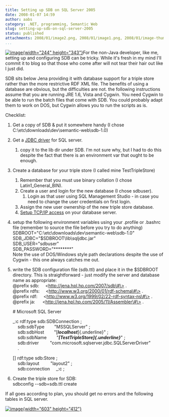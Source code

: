```yaml
---
title: Setting up SDB on SQL Server 2005
date: 2008-01-07 14:59
author: aabs
category: .NET, programming, Semantic Web
slug: setting-up-sdb-on-sql-server-2005
status: published
attachments: 2008/01/image2.png, 2008/01/image1.png, 2008/01/image-thumb2.png, 2008/01/image-thumb1.png, 2008/01/image-thumb.png, 2008/01/image.png
...
```


[![image]({static}2008/01/image-thumb2.png){width="244" height="343"}]({static}2008/01/image2.png)For the non-Java developer, like me, setting up and configuring SDB can be tricky. While it's fresh in my mind I'll commit it to blog so that those who come after will not tear their hair out like I just did.

SDB sits below Jena providing it with database support for a triple store rather than the more restrictive RDF XML file. The benefits of using a database are obvious, but the difficulties are not. the following instructions assume that you are running JRE 1.6, Vista and Cygwin. You need Cygwin to be able to run the batch files that come with SDB. You could probably adapt them to work on DOS, but Cygwin allows you to run the scripts as is.

Checklist:

1.  Get a copy of SDB & put it somewhere handy (I chose C:\\etc\\downloads\\dev\\semantic-web\\sdb-1.0)
2.  Get a [JDBC driver](http://www.microsoft.com/downloads/details.aspx?FamilyId=C47053EB-3B64-4794-950D-81E1EC91C1BA&displaylang=en) for SQL server.
    1.  copy it to the lib dir under SDB. I'm not sure why, but I had to do this  despite the fact that there is an environment var that ought to be enough.
3.  Create a database for your triple store (I called mine TestTripleStore)
    1.  Remember that you must use binary collation (I chose Latin1\_General\_BIN).
    2.  Create a user and login for the new database (I chose sdbuser).
        1.  Login as that user using SQL Management Studio - in case you need to change the user credentials on first login.
    3.  Assign the new user ownership of the new triple store database.
    4.  [Setup TCP/IP access](http://blogs.msdn.com/sqlexpress/archive/2005/05/05/415084.aspx) on your database server.
4.  setup the following environment variables using your .profile or .bashrc file (remember to source the file before you try to do anything)  
   SDBROOT="C:\\etc\\downloads\\dev\\semantic-web\\sdb-1.0"  
   SDB\_JDBC="\$SDBROOT\\lib\\sqljdbc.jar"  
   SDB\_USER="sdbuser"  
   SDB\_PASSWORD="\*\*\*\*\*\*\*\*"  
   Note the use of DOS/Windows style path declarations despite the use of Cygwin - this one always catches me out.
5.  write the SDB configuration file (sdb.ttl) and place it in the \$SDBROOT directory. This is straightforward - just modify the server and database name as appropriate:  
   \@prefix sdb:     \<http://jena.hpl.hp.com/2007/sdb\#\> .  
   \@prefix rdfs:     \<http://www.w3.org/2000/01/rdf-schema\#\> .  
   \@prefix rdf:     \<http://www.w3.org/1999/02/22-rdf-syntax-ns\#\> .  
   \@prefix ja:      \<http://jena.hpl.hp.com/2005/11/Assembler\#\> .

    \# Microsoft SQL Server

    \_:c rdf:type sdb:SDBConnection ;  
       sdb:sdbType        "MSSQLServer" ;  
       sdb:sdbHost        "[***localhost***]{.underline}" ;  
       sdb:sdbName        "***[TestTripleStore]{.underline}***" ;  
       sdb:driver         "com.microsoft.sqlserver.jdbc.SQLServerDriver"  
       .

    \[\] rdf:type sdb:Store ;  
       sdb:layout         "layout2" ;  
       sdb:connection     \_:c ;

6.  Create the triple store for SDB:  
   sdbconfig --sdb=sdb.ttl create

If all goes according to plan, you should get no errors and the following tables in SQL server.

[![image]({static}2008/01/image-thumb1.png){width="603" height="412"}]({static}2008/01/image1.png)
